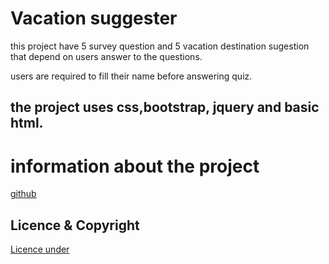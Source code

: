 # Vacation suggester

this project have 5 survey question and 5 vacation destination sugestion that depend on users answer to the questions.

users are required to fill their name before  answering quiz.

## the project uses css,bootstrap, jquery and basic html.

# information about the project
 [github](https://github.com/OkwirFrances/vacationqueries)

 ## Licence & Copyright
 [Licence under](licence/licence.md)
